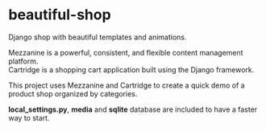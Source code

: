 # beautiful-shop

Django shop with beautiful templates and animations.

Mezzanine is a powerful, consistent, and flexible content management platform.<br>
Cartridge is a shopping cart application built using the Django framework.

This project uses Mezzanine and Cartridge to create a quick demo of a product
shop organized by categories.

**local_settings.py**, **media** and **sqlite** database are included to
have a faster way to start.
